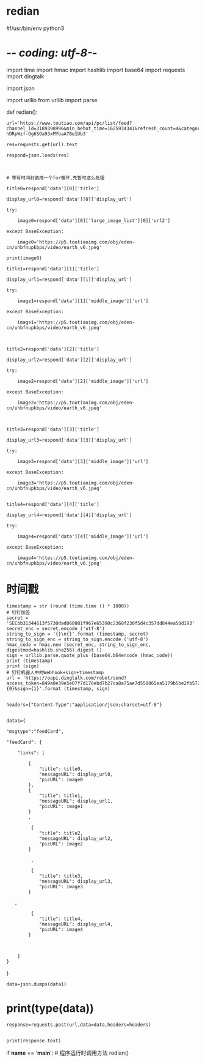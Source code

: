 # redian
#!/usr/bin/env python3
# -*- coding: utf-8-*-

import time
import hmac
import hashlib
import base64
import requests
import dingtalk

import json

import urllib
from urllib import parse


def redian():


    url='https://www.toutiao.com/api/pc/list/feed?channel_id=3189398996&min_behot_time=1625934341&refresh_count=4&category=pc_profile_channel&_signature=_02B4Z6wo02901uBOCHAAAIDA0Bg.5wW9Z1LgewzAANkHzKV128n4CSmvkjrIR515eDVyOWN8gbOYcFi31ZlPbUAssmnhzcXpkSdOmCEQADy83jiy6jWb-hDRpWzf-Og6SOa93xMYbaA7Be1Ub3'

    res=requests.get(url).text

    respond=json.loads(res)



    # 等有时间封装成一个for循环,先暂时这么处理

    title0=respond['data'][0]['title']

    display_url0=respond['data'][0]['display_url']

    try:

        image0=respond['data'][0]['large_image_list'][0]['url2']

    except BaseException:

        image0='https://p5.toutiaoimg.com/obj/eden-cn/uhbfnupkbps/video/earth_v6.jpeg'

    print(image0)

    title1=respond['data'][1]['title']

    display_url1=respond['data'][1]['display_url']

    try:

        image1=respond['data'][1]['middle_image']['url']

    except BaseException:

        image1='https://p5.toutiaoimg.com/obj/eden-cn/uhbfnupkbps/video/earth_v6.jpeg'



    title2=respond['data'][2]['title']

    display_url2=respond['data'][2]['display_url']

    try:

        image2=respond['data'][2]['middle_image']['url']

    except BaseException:

        image2='https://p5.toutiaoimg.com/obj/eden-cn/uhbfnupkbps/video/earth_v6.jpeg'



    title3=respond['data'][3]['title']

    display_url3=respond['data'][3]['display_url']

    try:

        image3=respond['data'][3]['middle_image']['url']

    except BaseException:

        image3='https://p5.toutiaoimg.com/obj/eden-cn/uhbfnupkbps/video/earth_v6.jpeg'


    title4=respond['data'][4]['title']

    display_url4=respond['data'][4]['display_url']

    try:

        image4=respond['data'][4]['middle_image']['url']

    except BaseException:

        image4='https://p5.toutiaoimg.com/obj/eden-cn/uhbfnupkbps/video/earth_v6.jpeg'
    
 # 时间戳

    timestamp = str (round (time.time () * 1000))
    # 钉钉加签
    secret = 'SECbb31344613f5730dad068081f967e65390c2368f230f5d4c357dd844ea50d193'
    secret_enc = secret.encode ('utf-8')
    string_to_sign = '{}\n{}'.format (timestamp, secret)
    string_to_sign_enc = string_to_sign.encode ('utf-8')
    hmac_code = hmac.new (secret_enc, string_to_sign_enc, digestmod=hashlib.sha256).digest ()
    sign = urllib.parse.quote_plus (base64.b64encode (hmac_code))
    print (timestamp)
    print (sign)
    # 钉钉机器人中的Webhook+sign+timestamp
    url = 'https://oapi.dingtalk.com/robot/send?access_token=849a0e39e5e07f7d176ebd7b27ca8a75ae7d550865ea5179b5be2fb57206f131&timestamp={0}&sign={1}'.format (timestamp, sign)
    
    
    headers={"Content-Type":"application/json;charset=utf-8"}
    

    data1={
        
    "msgtype":"feedCard",
        
    "feedCard": {
        
        "links": [
            
            {
                "title": title0, 
                "messageURL": display_url0, 
                "picURL": image0
            },
            {
                "title": title1, 
                "messageURL": display_url1, 
                "picURL": image1
            }
            ,
            
             {
                "title": title2, 
                "messageURL": display_url2, 
                "picURL": image2
            }
            
             ,
            
             {
                "title": title3, 
                "messageURL": display_url3, 
                "picURL": image3
            }

	   ,
            
             {
                "title": title4, 
                "messageURL": display_url4, 
                "picURL": image4
            }


            
        ]
    }
}

    data=json.dumps(data1)
    
#     print(type(data))

    response=requests.post(url,data=data,headers=headers)

    
    print(response.text)



if __name__ == '__main__':
    # 程序运行时调用方法
    redian()
